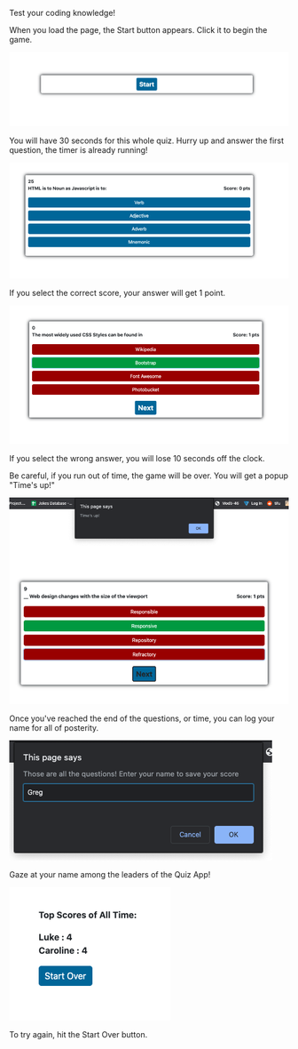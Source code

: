 Test your coding knowledge!

When you load the page, the Start button appears. Click it to begin the game. 

<img src="images/startbutton.png">

You will have 30 seconds for this whole quiz. Hurry up and answer the first question, the timer is already running!

<img src="images/timeleft.png">

If you select the correct score, your answer will get 1 point. 

<img src="images/incrementscore.png">

If you select the wrong answer, you will lose 10 seconds off the clock. 

Be careful, if you run out of time, the game will be over. You will get a popup "Time's up!"

<img src="images/timeup.png">

Once you've reached the end of the questions, or time, you can log your name for all of posterity. 

<img src="images/typename.png">

Gaze at your name among the leaders of the Quiz App!

<img src="images/leaderboard.png">

To try again, hit the Start Over button. 

